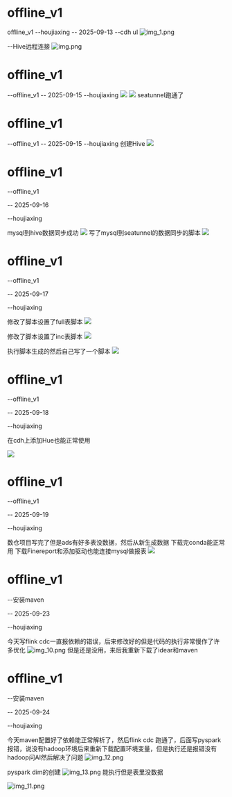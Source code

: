 # offline_v1
offline_v1
--houjiaxing
-- 2025-09-13
--cdh uI
![img_1.png](img_1.png)

--Hive远程连接
![img.png](img.png)


# offline_v1
--offline_v1
-- 2025-09-15
--houjiaxing
![](img/img_1.png)
![](img/img_2.png)
seatunnel跑通了



# offline_v1
--offline_v1
-- 2025-09-15
--houjiaxing
创建Hive
![](img/img.png)


# offline_v1

--offline_v1

-- 2025-09-16

--houjiaxing

mysql到hive数据同步成功
![](img/img_3.png)
写了mysql到seatunnel的数据同步的脚本
![](img/img_4.png)


# offline_v1

--offline_v1

-- 2025-09-17

--houjiaxing

修改了脚本设置了full表脚本
![](img/img_5.png)

修改了脚本设置了inc表脚本
![](img/img_4.png)

执行脚本生成的然后自己写了一个脚本
![](img/img_6.png)


# offline_v1

--offline_v1

-- 2025-09-18

--houjiaxing

在cdh上添加Hue也能正常使用

![](img/img_7.png)


# offline_v1

--offline_v1

-- 2025-09-19

--houjiaxing

数仓项目写完了但是ads有好多表没数据，然后从新生成数据
下载完conda能正常用
下载Finereport和添加驱动也能连接mysql做报表
![](img/img_9.png)


# offline_v1

--安装maven

-- 2025-09-23

--houjiaxing

今天写flink cdc一直报依赖的错误，后来修改好的但是代码的执行非常慢作了许多优化
![img_10.png](img%2Fimg_10.png)
但是还是没用，来后我重新下载了idear和maven

# offline_v1

--安装maven

-- 2025-09-24

--houjiaxing

今天maven配置好了依赖能正常解析了，然后flink cdc 跑通了，后面写pyspark报错，说没有hadoop环境后来重新下载配置环境变量，但是执行还是报错没有hadoop问AI然后解决了问题
![img_12.png](img%2Fimg_12.png)

pyspark dim的创建
![img_13.png](img%2Fimg_13.png)
能执行但是表里没数据

![img_11.png](img%2Fimg_11.png)